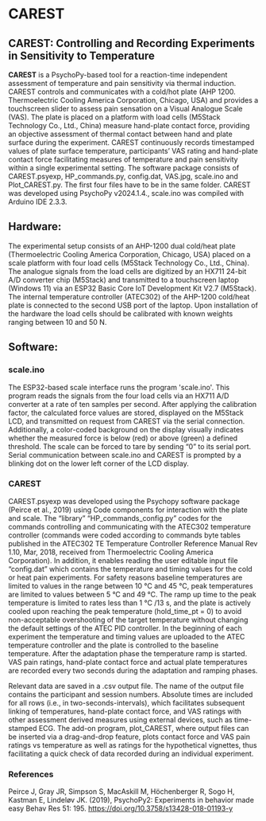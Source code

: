 # CAREST
## CAREST: Controlling and Recording Experiments in Sensitivity to Temperature



**CAREST** is a PsychoPy-based tool for a reaction-time independent assessment of temperature and pain sensitivity via thermal induction. CAREST controls and communicates with a cold/hot plate (AHP 1200. Thermoelectric Cooling America Corporation, Chicago, USA) and provides a touchscreen slider to assess pain sensation on a Visual Analogue Scale (VAS). The plate is placed on a platform with load cells (M5Stack Technology Co., Ltd., China) measure hand-plate contact force, providing an objective assessment of thermal contact between hand and plate surface during the experiment. CAREST continuously records timestamped values of plate surface temperature, participants’ VAS rating and hand-plate contact force facilitating measures of temperature and pain sensitivity within a single experimental setting. 
The software package consists of CAREST.psyexp, HP_commands.py, config.dat, VAS.jpg, scale.ino and Plot_CAREST.py. The first four files have to be in the same folder. CAREST was developed using PsychoPy v2024.1.4., scale.ino was compiled with Arduino IDE 2.3.3.

## Hardware:

The experimental setup consists of an AHP-1200 dual cold/heat plate (Thermoelectric Cooling America Corporation, Chicago, USA) placed on a scale platform with four load cells (M5Stack Technology Co., Ltd., China). The analogue signals from the load cells are digitized by an HX711 24-bit A/D converter chip (M5Stack) and transmitted to a touchscreen laptop (Windows 11) via an ESP32 Basic Core IoT Development Kit V2.7 (M5Stack). The internal temperature controller (ATEC302) of the AHP-1200 cold/heat plate is connected to the second USB port of the laptop. Upon installation of the hardware the load cells should be calibrated with known weights ranging between 10 and 50 N.

## Software:

### scale.ino
The ESP32-based scale interface runs the program 'scale.ino'. This program reads the signals from the four load cells via an HX711 A/D converter at a rate of ten samples per second. After applying the calibration factor, the calculated force values are stored, displayed on the M5Stack LCD, and transmitted on request from CAREST via the serial connection. Additionally, a color-coded background on the display visually indicates whether the measured force is below (red) or above (green) a defined threshold. The scale can be forced to tare by sending “0” to its serial port. Serial communication between scale.ino and CAREST is prompted by a blinking dot on the lower left corner of the LCD display. 
### CAREST
CAREST.psyexp was developed using the Psychopy software package (Peirce et al., 2019) using Code components for interaction with the plate and scale. The “library” “HP_commands_config.py” codes for the commands controlling and communicating with the ATEC302 temperature controller (commands were coded according to commands byte tables published in the ATEC302 TE Temperature Controller Reference Manual Rev 1.10, Mar, 2018, received from Thermoelectric Cooling America Corporation). In addition, it enables reading the user editable input file “config.dat” which contains the temperature and timing values for the cold or heat pain experiments. For safety reasons baseline temperatures are limited to values in the range between 10 °C and 45 °C, peak temperatures are limited to values between 5 °C and 49 °C. The ramp up time to the peak temperature is limited to rates less than 1 °C /13 s, and the plate is actively cooled upon reaching the peak temperature (hold_time_pt = 0) to avoid non-acceptable overshooting of the target temperature without changing the default settings of the ATEC PID controller. In the beginning of each experiment the temperature and timing values are uploaded to the ATEC temperature controller and the plate is controlled to the baseline temperature. After the adaptation phase the temperature ramp is started. VAS pain ratings, hand-plate contact force and actual plate temperatures are recorded every two seconds during the adaptation and ramping phases.

Relevant data are saved in a .csv output file. The name of the output file contains the participant and session numbers. Absolute times are included for all rows (i.e., in two-seconds-intervals), which facilitates subsequent linking of temperatures, hand-plate contact force, and VAS ratings with other assessment derived measures using external devices, such as time-stamped ECG.  The add-on program, plot_CAREST, where output files can be inserted via a drag-and-drop feature, plots contact force and VAS pain ratings vs temperature as well as ratings for the hypothetical vignettes, thus facilitating a quick check of data recorded during an individual experiment. 

 ### References
 Peirce J, Gray JR, Simpson S, MacAskill M, Höchenberger R, Sogo H, Kastman E, Lindeløv JK. (2019), 
 PsychoPy2: Experiments in behavior made easy Behav Res 51: 195. 
 https://doi.org/10.3758/s13428-018-01193-y
